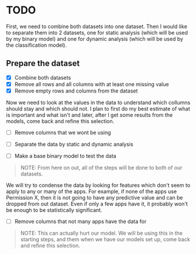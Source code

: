 # TODO

First, we need to combine both datasets into one dataset. 
Then I would like to separate them into 2 datasets, one for static analysis (which will be used by my binary model) and one for dynamic analysis (which will be used by the classification model).

## Prepare the dataset
- [x] Combine both datasets
- [x] Remove all rows and all columns with at least one missing value
- [x] Remove empty rows and columns from the dataset

Now we need to look at the values in the data to understand which collumns should stay and which should not. 
I plan to first do my best estimate of what is important and what isn't and later, after I get some results from the models, come back and refine this selection.

- [ ] Remove columns that we wont be using
- [ ] Separate the data by static and dynamic analysis 

- [ ] Make a base binary model to test the data

> NOTE: From here on out, all of the steps will be done to both of our datasets.

We will try to condense the data by looking for features which don't seem to apply to any or many of the apps. For example, if none of the apps use Permission X, then it is not going to have any predictive value and can be dropped from out dataset. Even if only a few apps have it, it probably won't be enough to be statistically significant.

- [ ] Remove columns that not many apps have the data for

> NOTE: This can actually hurt our model. We will be using this in the starting steps, and them when we have our models set up, come back and refine this selection.